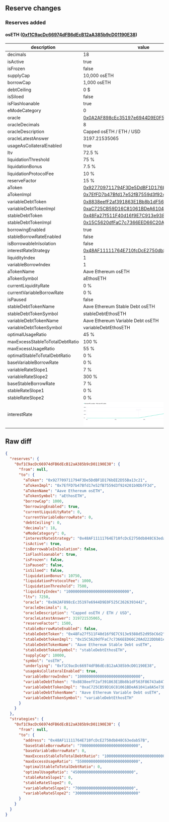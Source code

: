 ## Reserve changes

### Reserves added

#### osETH ([0xf1C9acDc66974dFB6dEcB12aA385b9cD01190E38](https://etherscan.io/address/0xf1C9acDc66974dFB6dEcB12aA385b9cD01190E38))

| description | value |
| --- | --- |
| decimals | 18 |
| isActive | true |
| isFrozen | false |
| supplyCap | 10,000 osETH |
| borrowCap | 1,000 osETH |
| debtCeiling | 0 $ |
| isSiloed | false |
| isFlashloanable | true |
| eModeCategory | 0 |
| oracle | [0x0A2AF898cEc35197e6944D9E0F525C2626393442](https://etherscan.io/address/0x0A2AF898cEc35197e6944D9E0F525C2626393442) |
| oracleDecimals | 8 |
| oracleDescription | Capped osETH / ETH / USD |
| oracleLatestAnswer | 3197.21535065 |
| usageAsCollateralEnabled | true |
| ltv | 72.5 % |
| liquidationThreshold | 75 % |
| liquidationBonus | 7.5 % |
| liquidationProtocolFee | 10 % |
| reserveFactor | 15 % |
| aToken | [0x927709711794F3De5DdBF1D176bEE2D55Ba13c21](https://etherscan.io/address/0x927709711794F3De5DdBF1D176bEE2D55Ba13c21) |
| aTokenImpl | [0x7EfFD7b47Bfd17e52fB7559d3f924201b9DbfF3d](https://etherscan.io/address/0x7EfFD7b47Bfd17e52fB7559d3f924201b9DbfF3d) |
| variableDebtToken | [0x8838eefF2af391863E1Bb8b1dF563F86743a8470](https://etherscan.io/address/0x8838eefF2af391863E1Bb8b1dF563F86743a8470) |
| variableDebtTokenImpl | [0xaC725CB59D16C81061BDeA61041a8A5e73DA9EC6](https://etherscan.io/address/0xaC725CB59D16C81061BDeA61041a8A5e73DA9EC6) |
| stableDebtToken | [0x48Fa27f511F40d16f9E7C913e9388d52d95bC6d2](https://etherscan.io/address/0x48Fa27f511F40d16f9E7C913e9388d52d95bC6d2) |
| stableDebtTokenImpl | [0x15C5620dfFaC7c7366EED66C20Ad222DDbB1eD57](https://etherscan.io/address/0x15C5620dfFaC7c7366EED66C20Ad222DDbB1eD57) |
| borrowingEnabled | true |
| stableBorrowRateEnabled | false |
| isBorrowableInIsolation | false |
| interestRateStrategy | [0x48AF11111764E710fcDcE2750db848C63edab57B](https://etherscan.io/address/0x48AF11111764E710fcDcE2750db848C63edab57B) |
| liquidityIndex | 1 |
| variableBorrowIndex | 1 |
| aTokenName | Aave Ethereum osETH |
| aTokenSymbol | aEthosETH |
| currentLiquidityRate | 0 % |
| currentVariableBorrowRate | 0 % |
| isPaused | false |
| stableDebtTokenName | Aave Ethereum Stable Debt osETH |
| stableDebtTokenSymbol | stableDebtEthosETH |
| variableDebtTokenName | Aave Ethereum Variable Debt osETH |
| variableDebtTokenSymbol | variableDebtEthosETH |
| optimalUsageRatio | 45 % |
| maxExcessStableToTotalDebtRatio | 100 % |
| maxExcessUsageRatio | 55 % |
| optimalStableToTotalDebtRatio | 0 % |
| baseVariableBorrowRate | 0 % |
| variableRateSlope1 | 7 % |
| variableRateSlope2 | 300 % |
| baseStableBorrowRate | 7 % |
| stableRateSlope1 | 0 % |
| stableRateSlope2 | 0 % |
| interestRate | ![ir](/.assets/aa2e8a5322392ad3d4ae80453f4e281a8da627cc.svg) |


## Raw diff

```json
{
  "reserves": {
    "0xf1C9acDc66974dFB6dEcB12aA385b9cD01190E38": {
      "from": null,
      "to": {
        "aToken": "0x927709711794F3De5DdBF1D176bEE2D55Ba13c21",
        "aTokenImpl": "0x7EfFD7b47Bfd17e52fB7559d3f924201b9DbfF3d",
        "aTokenName": "Aave Ethereum osETH",
        "aTokenSymbol": "aEthosETH",
        "borrowCap": 1000,
        "borrowingEnabled": true,
        "currentLiquidityRate": 0,
        "currentVariableBorrowRate": 0,
        "debtCeiling": 0,
        "decimals": 18,
        "eModeCategory": 0,
        "interestRateStrategy": "0x48AF11111764E710fcDcE2750db848C63edab57B",
        "isActive": true,
        "isBorrowableInIsolation": false,
        "isFlashloanable": true,
        "isFrozen": false,
        "isPaused": false,
        "isSiloed": false,
        "liquidationBonus": 10750,
        "liquidationProtocolFee": 1000,
        "liquidationThreshold": 7500,
        "liquidityIndex": "1000000000000000000000000000",
        "ltv": 7250,
        "oracle": "0x0A2AF898cEc35197e6944D9E0F525C2626393442",
        "oracleDecimals": 8,
        "oracleDescription": "Capped osETH / ETH / USD",
        "oracleLatestAnswer": 319721535065,
        "reserveFactor": 1500,
        "stableBorrowRateEnabled": false,
        "stableDebtToken": "0x48Fa27f511F40d16f9E7C913e9388d52d95bC6d2",
        "stableDebtTokenImpl": "0x15C5620dfFaC7c7366EED66C20Ad222DDbB1eD57",
        "stableDebtTokenName": "Aave Ethereum Stable Debt osETH",
        "stableDebtTokenSymbol": "stableDebtEthosETH",
        "supplyCap": 10000,
        "symbol": "osETH",
        "underlying": "0xf1C9acDc66974dFB6dEcB12aA385b9cD01190E38",
        "usageAsCollateralEnabled": true,
        "variableBorrowIndex": "1000000000000000000000000000",
        "variableDebtToken": "0x8838eefF2af391863E1Bb8b1dF563F86743a8470",
        "variableDebtTokenImpl": "0xaC725CB59D16C81061BDeA61041a8A5e73DA9EC6",
        "variableDebtTokenName": "Aave Ethereum Variable Debt osETH",
        "variableDebtTokenSymbol": "variableDebtEthosETH"
      }
    }
  },
  "strategies": {
    "0xf1C9acDc66974dFB6dEcB12aA385b9cD01190E38": {
      "from": null,
      "to": {
        "address": "0x48AF11111764E710fcDcE2750db848C63edab57B",
        "baseStableBorrowRate": "70000000000000000000000000",
        "baseVariableBorrowRate": 0,
        "maxExcessStableToTotalDebtRatio": "1000000000000000000000000000",
        "maxExcessUsageRatio": "550000000000000000000000000",
        "optimalStableToTotalDebtRatio": 0,
        "optimalUsageRatio": "450000000000000000000000000",
        "stableRateSlope1": 0,
        "stableRateSlope2": 0,
        "variableRateSlope1": "70000000000000000000000000",
        "variableRateSlope2": "3000000000000000000000000000"
      }
    }
  }
}
```